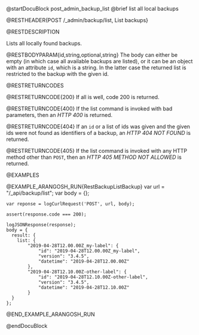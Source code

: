 @startDocuBlock post_admin_backup_list
@brief list all local backups

@RESTHEADER{POST /_admin/backup/list, List backups}

@RESTDESCRIPTION

Lists all locally found backups.

@RESTBODYPARAM{id,string,optional,string}
The body can either be empty (in which case all available backups are
listed), or it can be an object with an attribute `id`, which 
is a string. In the latter case the returned list
is restricted to the backup with the given id.

@RESTRETURNCODES

@RESTRETURNCODE{200}
If all is well, code 200 is returned.

@RESTRETURNCODE{400}
If the list command is invoked with bad parameters, then an *HTTP 400*
is returned.

@RESTRETURNCODE{404}
If an `id` or a list of ids was given and the given ids were not found
as identifiers of a backup, an *HTTP 404 NOT FOUND* is returned.

@RESTRETURNCODE{405}
If the list command is invoked with any HTTP
method other than `POST`, then an *HTTP 405 METHOD NOT ALLOWED* is returned.

@EXAMPLES

@EXAMPLE_ARANGOSH_RUN{RestBackupListBackup}
    var url = "/_api/backup/list";
    var body = {};

    var reponse = logCurlRequest('POST', url, body);

    assert(response.code === 200);

    logJSONResponse(response);
    body = {
      result: {
        list: {
            "2019-04-28T12.00.00Z_my-label": {
                "id": "2019-04-28T12.00.00Z_my-label",
                "version": "3.4.5",
                "datetime": "2019-04-28T12.00.00Z"
            },
            "2019-04-28T12.10.00Z-other-label": {
                "id": "2019-04-28T12.10.00Z-other-label",
                "version": "3.4.5",
                "datetime": "2019-04-28T12.10.00Z"
            }
      }
    };
@END_EXAMPLE_ARANGOSH_RUN

@endDocuBlock
